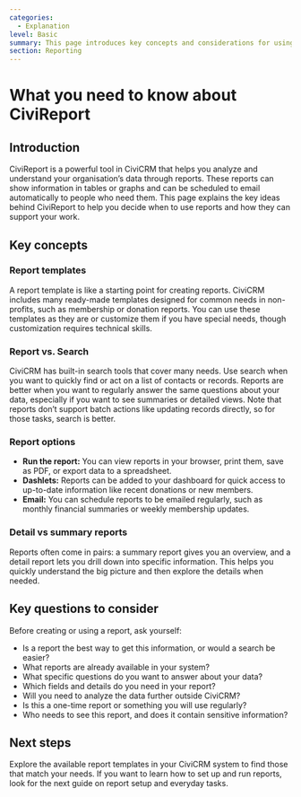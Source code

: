 ```yaml
---
categories:
  - Explanation  
level: Basic  
summary: This page introduces key concepts and considerations for using CiviReport, helping non-profit users understand when and how to use reports effectively in CiviCRM.  
section: Reporting  
---
```


# What you need to know about CiviReport

## Introduction

CiviReport is a powerful tool in CiviCRM that helps you analyze and understand your organisation’s data through reports. These reports can show information in tables or graphs and can be scheduled to email automatically to people who need them. This page explains the key ideas behind CiviReport to help you decide when to use reports and how they can support your work.

## Key concepts

### Report templates

A report template is like a starting point for creating reports. CiviCRM includes many ready-made templates designed for common needs in non-profits, such as membership or donation reports. You can use these templates as they are or customize them if you have special needs, though customization requires technical skills.

### Report vs. Search

CiviCRM has built-in search tools that cover many needs. Use search when you want to quickly find or act on a list of contacts or records. Reports are better when you want to regularly answer the same questions about your data, especially if you want to see summaries or detailed views. Note that reports don’t support batch actions like updating records directly, so for those tasks, search is better.

### Report options

- **Run the report:** You can view reports in your browser, print them, save as PDF, or export data to a spreadsheet.
- **Dashlets:** Reports can be added to your dashboard for quick access to up-to-date information like recent donations or new members.
- **Email:** You can schedule reports to be emailed regularly, such as monthly financial summaries or weekly membership updates.

### Detail vs summary reports

Reports often come in pairs: a summary report gives you an overview, and a detail report lets you drill down into specific information. This helps you quickly understand the big picture and then explore the details when needed.

## Key questions to consider

Before creating or using a report, ask yourself:

- Is a report the best way to get this information, or would a search be easier?
- What reports are already available in your system?
- What specific questions do you want to answer about your data?
- Which fields and details do you need in your report?
- Will you need to analyze the data further outside CiviCRM?
- Is this a one-time report or something you will use regularly?
- Who needs to see this report, and does it contain sensitive information?

## Next steps

Explore the available report templates in your CiviCRM system to find those that match your needs. If you want to learn how to set up and run reports, look for the next guide on report setup and everyday tasks.
